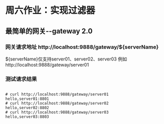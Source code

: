# 周六作业：实现过滤器

## 最简单的网关--gateway 2.0

### 网关请求地址 http://localhost:9888/gateway/${serverName}
${serverName}仅支持server01、server02、server03
例如 http://localhost:9888/gateway/server01

### 测试请求结果
```shell script

# curl http://localhost:9888/gateway/server01 
hello,server01:8801
# curl http://localhost:9888/gateway/server02
hello,server02:8802
# curl http://localhost:9888/gateway/server03 
hello,server03:8803

```